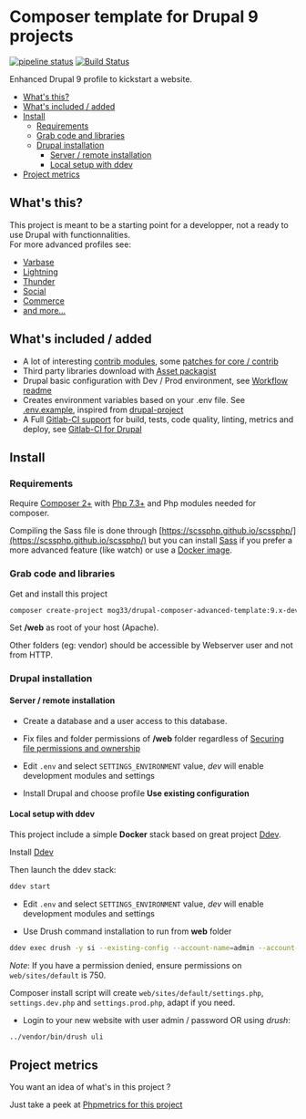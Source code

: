 # Composer template for Drupal 9 projects

[![pipeline status](https://gitlab.com/mog33/drupal-composer-advanced-template/badges/9.x-dev/pipeline.svg)](https://gitlab.com/mog33/drupal-composer-advanced-template/commits/9.x-dev)
[![Build Status](https://travis-ci.org/Mogtofu33/drupal-composer-advanced-template.svg?branch=9.x-dev)](https://travis-ci.org/Mogtofu33/drupal-composer-advanced-template)

Enhanced Drupal 9 profile to kickstart a website.

- [What's this?](#whats-this)
- [What's included / added](#whats-included--added)
- [Install](#install)
  - [Requirements](#requirements)
  - [Grab code and libraries](#grab-code-and-libraries)
  - [Drupal installation](#drupal-installation)
    - [Server / remote installation](#server--remote-installation)
    - [Local setup with ddev](#local-setup-with-ddev)
- [Project metrics](#project-metrics)

## What's this?

This project is meant to be a starting point for a developper, not a ready to use Drupal with functionnalities.  
For more advanced profiles see:
  - [Varbase](https://www.drupal.org/project/varbase)
  - [Lightning](https://www.drupal.org/project/lightning)
  - [Thunder](https://www.drupal.org/project/thunder)
  - [Social](https://www.drupal.org/project/social)
  - [Commerce](https://www.drupal.org/project/commerce)
  - [and more...](https://www.drupal.org/project/project_distribution?f%5B0%5D=&f%5B1%5D=&f%5B2%5D=sm_core_compatibility%3A9&f%5B3%5D=sm_field_project_type%3Afull&f%5B4%5D=&f%5B5%5D=&text=&solrsort=iss_project_release_usage+desc&op=Search)

## What's included / added

- A lot of interesting [contrib modules](./composer.json#L47), some [patches for core / contrib](./composer.json#L271)
- Third party libraries download with [Asset packagist](https://asset-packagist.org)
- Drupal basic configuration with Dev / Prod environment, see [Workflow readme](config/README.md)
- Creates environment variables based on your .env file. See [.env.example](./.env.example), inspired from [drupal-project](https://github.com/drupal-composer/drupal-project)
- A Full [Gitlab-CI support](https://gitlab.com/mog33/gitlab-ci-drupal) for build, tests, code quality, linting, metrics and deploy, see [Gitlab-CI for Drupal](https://gitlab.com/mog33/gitlab-ci-drupal)

## Install

### Requirements

Require [Composer 2+](https://getcomposer.org) with [Php 7.3+](http://php.net/) and Php modules needed for composer.

Compiling the Sass file is done through [https://scssphp.github.io/scssphp/](https://scssphp.github.io/scssphp/) but you can install [Sass](https://sass-lang.com/install) if you prefer a more advanced feature (like watch) or use a [Docker image](#using-sass-with-a-docker-image).

### Grab code and libraries

Get and install this project

```bash
composer create-project mog33/drupal-composer-advanced-template:9.x-dev drupal --stability dev --no-interaction
```
Set **/web** as root of your host (Apache).

Other folders (eg: vendor) should be accessible by Webserver user and not from HTTP.

### Drupal installation

#### Server / remote installation

- Create a database and a user access to this database.

- Fix files and folder permissions of **/web** folder regardless of [Securing file permissions and ownership](https://www.drupal.org/node/244924)

- Edit `.env` and select `SETTINGS_ENVIRONMENT` value, _dev_ will enable development modules and settings

- Install Drupal and choose profile **Use existing configuration**

#### Local setup with ddev

This project include a simple **Docker** stack based on great project [Ddev](https://ddev.readthedocs.io/en/latest/).

Install [Ddev](https://ddev.readthedocs.io/en/latest/#installation)

Then launch the ddev stack:

```bash
ddev start
```

- Edit `.env` and select `SETTINGS_ENVIRONMENT` value, _dev_ will enable development modules and settings


- Use Drush command installation to run from **web** folder

```bash
ddev exec drush -y si --existing-config --account-name=admin --account-pass=password
```

_Note_: If you have a permission denied, ensure permissions on `web/sites/default` is 750.

Composer install script will create `web/sites/default/settings.php`, `settings.dev.php` and `settings.prod.php`, adapt if you need.

- Login to your new website with user admin / password OR using _drush_:

```bash
../vendor/bin/drush uli
```

## Project metrics

You want an idea of what's in this project ?

Just take a peek at [Phpmetrics for this project](https://mog33.gitlab.io/-/drupal-composer-advanced-template/-/jobs/265433512/artifacts/reports/phpmetrics/index.html)
